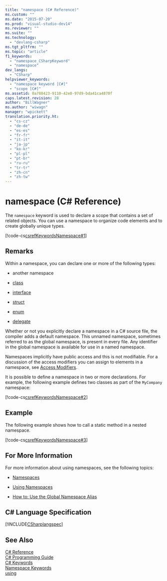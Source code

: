 ```yaml
---
title: "namespace (C# Reference)"
ms.custom: ""
ms.date: "2015-07-20"
ms.prod: "visual-studio-dev14"
ms.reviewer: ""
ms.suite: ""
ms.technology: 
  - "devlang-csharp"
ms.tgt_pltfrm: ""
ms.topic: "article"
f1_keywords: 
  - "namespace_CSharpKeyword"
  - "namespace"
dev_langs: 
  - "CSharp"
helpviewer_keywords: 
  - "namespace keyword [C#]"
  - "scope [C#]"
ms.assetid: 0a788423-9110-42e0-97d9-bda41ca4870f
caps.latest.revision: 28
author: "BillWagner"
ms.author: "wiwagn"
manager: "wpickett"
translation.priority.ht: 
  - "cs-cz"
  - "de-de"
  - "es-es"
  - "fr-fr"
  - "it-it"
  - "ja-jp"
  - "ko-kr"
  - "pl-pl"
  - "pt-br"
  - "ru-ru"
  - "tr-tr"
  - "zh-cn"
  - "zh-tw"
---
```

# namespace (C# Reference)
The `namespace` keyword is used to declare a scope that contains a set of related objects. You can use a namespace to organize code elements and to create globally unique types.  
  
 [!code-cs[csrefKeywordsNamespace#1](../../../csharp\language-reference\keywords/codesnippet/CSharp/namespace_1.cs)]  
  
## Remarks  
 Within a namespace, you can declare one or more of the following types:  
  
-   another namespace  
  
-   [class](../../../csharp\language-reference\keywords/class.md)  
  
-   [interface](../../../csharp\language-reference\keywords/interface.md)  
  
-   [struct](../../../csharp\language-reference\keywords/struct.md)  
  
-   [enum](../../../csharp\language-reference\keywords/enum.md)  
  
-   [delegate](../../../csharp\language-reference\keywords/delegate.md)  
  
 Whether or not you explicitly declare a namespace in a C# source file, the compiler adds a default namespace. This unnamed namespace, sometimes referred to as the global namespace, is present in every file. Any identifier in the global namespace is available for use in a named namespace.  
  
 Namespaces implicitly have public access and this is not modifiable. For a discussion of the access modifiers you can assign to elements in a namespace, see [Access Modifiers](../../../csharp\language-reference\keywords/access-modifiers.md).  
  
 It is possible to define a namespace in two or more declarations. For example, the following example defines two classes as part of the `MyCompany` namespace:  
  
 [!code-cs[csrefKeywordsNamespace#2](../../../csharp\language-reference\keywords/codesnippet/CSharp/namespace_2.cs)]  
  
## Example  
 The following example shows how to call a static method in a nested namespace.  
  
 [!code-cs[csrefKeywordsNamespace#3](../../../csharp\language-reference\keywords/codesnippet/CSharp/namespace_3.cs)]  
  
## For More Information  
 For more information about using namespaces, see the following topics:  
  
-   [Namespaces](../../../csharp\programming-guide\namespaces/index.md)  
  
-   [Using Namespaces](../../../csharp\programming-guide\namespaces/using-namespaces.md)  
  
-   [How to: Use the Global Namespace Alias](../../../csharp\programming-guide\namespaces/how-to-use-the-global-namespace-alias.md)  
  
## C# Language Specification  
 [!INCLUDE[CSharplangspec](../../../csharp\language-reference\keywords/includes/csharplangspec_md.md)]  
  
## See Also  
 [C# Reference](../../../csharp\language-reference/index.md)   
 [C# Programming Guide](../../../csharp\programming-guide/index.md)   
 [C# Keywords](../../../csharp\language-reference\keywords/index.md)   
 [Namespace Keywords](../../../csharp\language-reference\keywords/namespace-keywords.md)   
 [using](../../../csharp\language-reference\keywords/using.md)